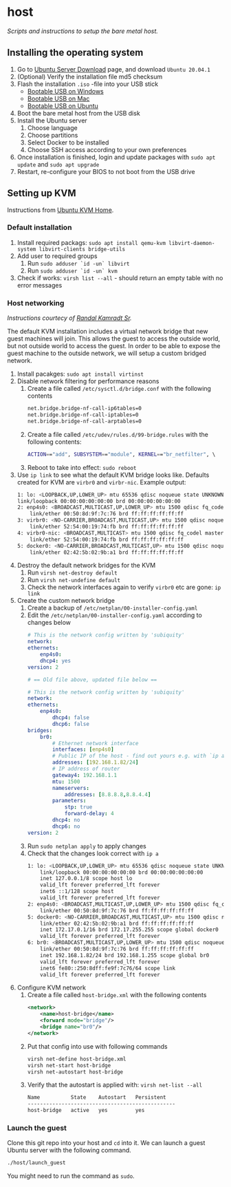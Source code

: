 # host

_Scripts and instructions to setup the bare metal host._

## Installing the operating system

1. Go to [Ubuntu Server Download](https://ubuntu.com/download/server) page, and download `Ubuntu 20.04.1`
2. (Optional) Verify the installation file md5 checksum
3. Flash the installation `.iso` -file into your USB stick
   * [Bootable USB on Windows](https://ubuntu.com/tutorials/create-a-usb-stick-on-windows#1-overview)
   * [Bootable USB on Mac](https://ubuntu.com/tutorials/create-a-usb-stick-on-macos#1-overview)
   * [Bootable USB on Ubuntu](https://ubuntu.com/tutorials/create-a-usb-stick-on-ubuntu#1-overview)
4. Boot the bare metal host from the USB disk
5. Install the Ubuntu server
   1. Choose language
   2. Choose partitions
   3. Select Docker to be installed
   4. Choose SSH access according to your own preferences
6. Once installation is finished, login and update packages with `sudo apt update` and `sudo apt upgrade`
7. Restart, re-configure your BIOS to not boot from the USB drive

## Setting up KVM

Instructions from [Ubuntu KVM Home](https://help.ubuntu.com/community/KVM).

### Default installation

1. Install required packags: `sudo apt install qemu-kvm libvirt-daemon-system libvirt-clients bridge-utils`
2. Add user to required groups
   1. Run ```sudo adduser `id -un` libvirt```
   2. Run ```sudo adduser `id -un` kvm```
3. Check if works: `virsh list --all` - should return an empty table with no error messages

### Host networking

_Instructions courtecy of [Randal Kamradt Sr](https://levelup.gitconnected.com/how-to-setup-bridge-networking-with-kvm-on-ubuntu-20-04-9c560b3e3991)._

The default KVM installation includes a virtual network bridge that new guest machines will join. This allows the guest to access the outside world, but not outside world to access the guest. In order to be able to expose the guest machine to the outside network, we will setup a custom bridged network.


1. Install pacakges: `sudo apt install virtinst`
2. Disable network filtering for performance reasons
   1. Create a file called `/etc/sysctl.d/bridge.conf` with the following contents
        ```bash
        net.bridge.bridge-nf-call-ip6tables=0
        net.bridge.bridge-nf-call-iptables=0
        net.bridge.bridge-nf-call-arptables=0
        ```
   2. Create a file called `/etc/udev/rules.d/99-bridge.rules` with the following contents:
        ```bash
        ACTION=="add", SUBSYSTEM=="module", KERNEL=="br_netfilter", \           RUN+="/sbin/sysctl -p /etc/sysctl.d/bridge.conf"
        ```
   3. Reboot to take into effect: `sudo reboot`
3. Use `ip link` to see what the default KVM bridge looks like. Defaults created for KVM are `virbr0` and `virbr-nic`. Example output:
    ```bash
    1: lo: <LOOPBACK,UP,LOWER_UP> mtu 65536 qdisc noqueue state UNKNOWN mode DEFAULT group default qlen 1000
    link/loopback 00:00:00:00:00:00 brd 00:00:00:00:00:00
    2: enp4s0: <BROADCAST,MULTICAST,UP,LOWER_UP> mtu 1500 qdisc fq_codel state UP mode DEFAULT group default qlen 1000
        link/ether 00:50:8d:9f:7c:76 brd ff:ff:ff:ff:ff:ff
    3: virbr0: <NO-CARRIER,BROADCAST,MULTICAST,UP> mtu 1500 qdisc noqueue state DOWN mode DEFAULT group default qlen 1000
        link/ether 52:54:00:19:74:fb brd ff:ff:ff:ff:ff:ff
    4: virbr0-nic: <BROADCAST,MULTICAST> mtu 1500 qdisc fq_codel master virbr0 state DOWN mode DEFAULT group default qlen 1000
        link/ether 52:54:00:19:74:fb brd ff:ff:ff:ff:ff:ff
    5: docker0: <NO-CARRIER,BROADCAST,MULTICAST,UP> mtu 1500 qdisc noqueue state DOWN mode DEFAULT group default
        link/ether 02:42:5b:02:9b:a1 brd ff:ff:ff:ff:ff:ff
    ```
4. Destroy the default network bridges for the KVM
   1. Run `virsh net-destroy default`
   2. Run `virsh net-undefine default`
   3. Check the network interfaces again to verify `virbr0` etc are gone: `ip link`
5. Create the custom network bridge
   1. Create a backup of `/etc/netplan/00-installer-config.yaml`
   2. Edit the `/etc/netplan/00-installer-config.yaml` according to changes below
        ```yaml
        # This is the network config written by 'subiquity'
        network:
        ethernets:
            enp4s0:
            dhcp4: yes
        version: 2

        # == Old file above, updated file below == 

        # This is the network config written by 'subiquity'
        network:
        ethernets:
            enp4s0:
                dhcp4: false
                dhcp6: false
        bridges:
            br0:
                # Ethernet network interface
                interfaces: [enp4s0]
                # Public IP of the host - find out yours e.g. with `ip a`
                addresses: [192.168.1.82/24]
                # IP address of router
                gateway4: 192.168.1.1
                mtu: 1500
                nameservers:
                    addresses: [8.8.8.8,8.8.4.4]
                parameters:
                    stp: true
                    forward-delay: 4
                dhcp4: no
                dhcp6: no
        version: 2

        ```
   3. Run `sudo netplan apply` to apply changes
   4. Check that the changes look correct with `ip a`
        ```bash
        1: lo: <LOOPBACK,UP,LOWER_UP> mtu 65536 qdisc noqueue state UNKNOWN group default qlen 1000
            link/loopback 00:00:00:00:00:00 brd 00:00:00:00:00:00
            inet 127.0.0.1/8 scope host lo
            valid_lft forever preferred_lft forever
            inet6 ::1/128 scope host
            valid_lft forever preferred_lft forever
        2: enp4s0: <BROADCAST,MULTICAST,UP,LOWER_UP> mtu 1500 qdisc fq_codel master br0 state UP group default qlen 1000
            link/ether 00:50:8d:9f:7c:76 brd ff:ff:ff:ff:ff:ff
        5: docker0: <NO-CARRIER,BROADCAST,MULTICAST,UP> mtu 1500 qdisc noqueue state DOWN group default
            link/ether 02:42:5b:02:9b:a1 brd ff:ff:ff:ff:ff:ff
            inet 172.17.0.1/16 brd 172.17.255.255 scope global docker0
            valid_lft forever preferred_lft forever
        6: br0: <BROADCAST,MULTICAST,UP,LOWER_UP> mtu 1500 qdisc noqueue state UP group default qlen 1000
            link/ether 00:50:8d:9f:7c:76 brd ff:ff:ff:ff:ff:ff
            inet 192.168.1.82/24 brd 192.168.1.255 scope global br0
            valid_lft forever preferred_lft forever
            inet6 fe80::250:8dff:fe9f:7c76/64 scope link
            valid_lft forever preferred_lft forever
        ```
6. Configure KVM network
   1. Create a file called `host-bridge.xml` with the following contents
        ```xml
        <network>
            <name>host-bridge</name>
            <forward mode="bridge"/>
            <bridge name="br0"/>
        </network>
        ```
   2. Put that config into use with following commands
        ```bash
        virsh net-define host-bridge.xml
        virsh net-start host-bridge
        virsh net-autostart host-bridge
        ```
   3. Verify that the autostart is applied with: `virsh net-list --all`
        ```bash
        Name          State    Autostart   Persistent
        ------------------------------------------------
        host-bridge   active   yes         yes
        ```

### Launch the guest

Clone this git repo into your host and `cd` into it. We can launch a guest Ubuntu server with the following command.

```bash
./host/launch_guest
```

You might need to run the command as `sudo`.
